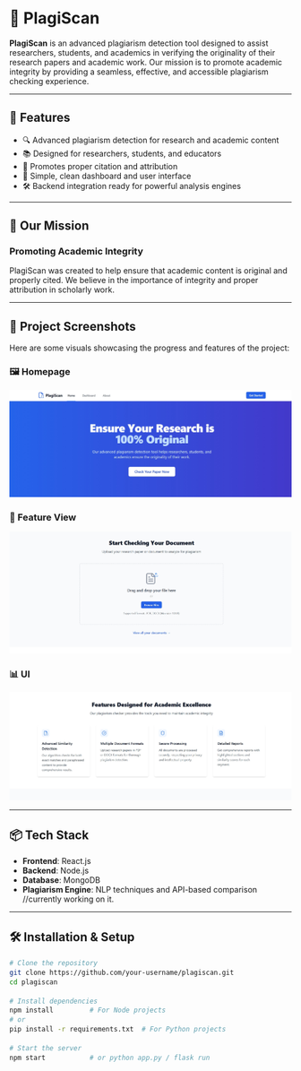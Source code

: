# 📄 PlagiScan

**PlagiScan** is an advanced plagiarism detection tool designed to assist researchers, students, and academics in verifying the originality of their research papers and academic work. Our mission is to promote academic integrity by providing a seamless, effective, and accessible plagiarism checking experience.

---

## 🚀 Features

- 🔍 Advanced plagiarism detection for research and academic content  
- 📚 Designed for researchers, students, and educators  
- 📖 Promotes proper citation and attribution  
- 🧠 Simple, clean dashboard and user interface  
- 🛠️ Backend integration ready for powerful analysis engines

---

## 🎯 Our Mission

### Promoting Academic Integrity

PlagiScan was created to help ensure that academic content is original and properly cited. We believe in the importance of integrity and proper attribution in scholarly work.

---
## 📸 Project Screenshots

Here are some visuals showcasing the progress and features of the project:

### 🖼️ Homepage
![Homepage](./images/dashboard.jpeg)

### 🧩 Feature View
![Upload files](./images/ui.jpeg)

### 📊 UI
![UI](./images/ui2.jpeg)

---

## 📦 Tech Stack

- **Frontend**: React.js 
- **Backend**: Node.js
- **Database**: MongoDB
- **Plagiarism Engine**: NLP techniques and API-based comparison //currently working on it.

---

## 🛠️ Installation & Setup

```bash
# Clone the repository
git clone https://github.com/your-username/plagiscan.git
cd plagiscan

# Install dependencies
npm install         # For Node projects
# or
pip install -r requirements.txt  # For Python projects

# Start the server
npm start           # or python app.py / flask run
